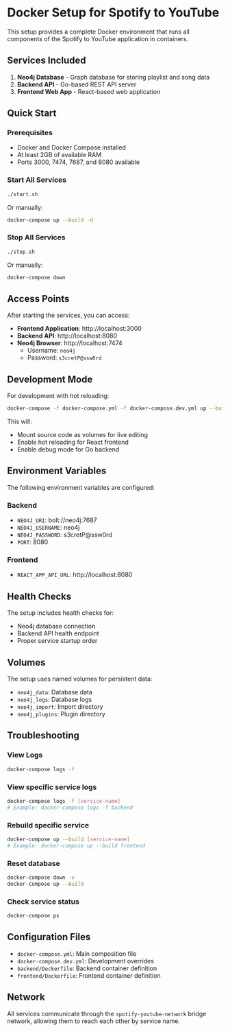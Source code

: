 # Docker Setup for Spotify to YouTube

This setup provides a complete Docker environment that runs all components of the Spotify to YouTube application in containers.

## Services Included

1. **Neo4j Database** - Graph database for storing playlist and song data
2. **Backend API** - Go-based REST API server
3. **Frontend Web App** - React-based web application

## Quick Start

### Prerequisites
- Docker and Docker Compose installed
- At least 2GB of available RAM
- Ports 3000, 7474, 7687, and 8080 available

### Start All Services
```bash
./start.sh
```

Or manually:
```bash
docker-compose up --build -d
```

### Stop All Services
```bash
./stop.sh
```

Or manually:
```bash
docker-compose down
```

## Access Points

After starting the services, you can access:

- **Frontend Application**: http://localhost:3000
- **Backend API**: http://localhost:8080
- **Neo4j Browser**: http://localhost:7474
  - Username: `neo4j`
  - Password: `s3cretP@ssw0rd`

## Development Mode

For development with hot reloading:

```bash
docker-compose -f docker-compose.yml -f docker-compose.dev.yml up --build
```

This will:
- Mount source code as volumes for live editing
- Enable hot reloading for React frontend
- Enable debug mode for Go backend

## Environment Variables

The following environment variables are configured:

### Backend
- `NEO4J_URI`: bolt://neo4j:7687
- `NEO4J_USERNAME`: neo4j
- `NEO4J_PASSWORD`: s3cretP@ssw0rd
- `PORT`: 8080

### Frontend
- `REACT_APP_API_URL`: http://localhost:8080

## Health Checks

The setup includes health checks for:
- Neo4j database connection
- Backend API health endpoint
- Proper service startup order

## Volumes

The setup uses named volumes for persistent data:
- `neo4j_data`: Database data
- `neo4j_logs`: Database logs
- `neo4j_import`: Import directory
- `neo4j_plugins`: Plugin directory

## Troubleshooting

### View Logs
```bash
docker-compose logs -f
```

### View specific service logs
```bash
docker-compose logs -f [service-name]
# Example: docker-compose logs -f backend
```

### Rebuild specific service
```bash
docker-compose up --build [service-name]
# Example: docker-compose up --build frontend
```

### Reset database
```bash
docker-compose down -v
docker-compose up --build
```

### Check service status
```bash
docker-compose ps
```

## Configuration Files

- `docker-compose.yml`: Main composition file
- `docker-compose.dev.yml`: Development overrides
- `backend/Dockerfile`: Backend container definition
- `frontend/Dockerfile`: Frontend container definition

## Network

All services communicate through the `spotify-youtube-network` bridge network, allowing them to reach each other by service name.
